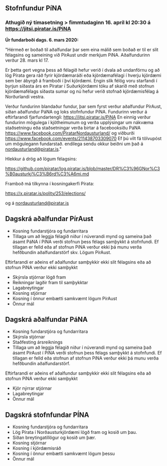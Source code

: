 ## Stofnfundur PíNA

### Athugið ný tímasetning > fimmtudaginn 16. apríl kl 20:30 á https://jitsi.piratar.is/PiNA


**Úr fundarboði dags. 6. mars 2020:** 

"Hérmeð er boðað til aðalfundar þar sem eina málið sem boðað er til er slit félagsins og sameining við PírAust undir merkjum PíNA.
Aðalfundurinn verður 28. mars kl 17.

Er þetta gert vegna þess að félagið hefur verið í dvala að undanförnu og að lög Pírata gera ráð fyrir kjördæmaráði eða kjördæmafélagi í hverju kjördæmi sem ber ábyrgð á framboði í því kjördæmi. Engin slík félög voru starfandi í byrjun síðasta árs en Píratar í Suðurkjördæmi tóku af skarið með stofnun kjördæmafélags síðasta sumar og nú hefur verið stofnað kjördæmisfélag á Norðurlandi vestra.

Verður fundurinn blandaður fundur, þar sem fyrst verður aðalfundur PírAust, síðan aðalfundur PáNA og loks stofnfundur PíNA.
Fundurinn verður á eftirfarandi fjarfundartengli: https://jitsi.piratar.is/PiNA
En einnig verður fundurinn mögulega í kjötheimunum og verða upplýsingar um nákvæma staðsetningu eða staðsetningar verða birtar á facebooksíðu PáNA https://www.facebook.com/PiratarNordausturland/
og viðburði https://www.facebook.com/events/211438703309070
Ef þú vilt fá tölvupóst um mögulegann fundarstað. endilega sendu okkur beiðni um það á nordausturland@piratar.is."

Hlekkur á drög að lögum félagsins:

https://github.com/piratar/log.piratar.is/blob/master/DR%C3%96GNor%C3%B0austurkj%C3%B6rd%C3%A6mi.md

Framboð má tilkynna í kosningakerfi Pírata:

https://x.piratar.is/polity/253/elections/

og á nordausturland@piratar.is



## Dagskrá aðalfundar PírAust

* Kosning fundarstjóra og fundarritara
* Tillaga um að leggja félagið niður í núverandi mynd og sameina það ásamt PáNA í PíNA verði stofnun þess félags samþykkt á stofnfundi. Ef tillagan er felld eða af stofnun PíNA verður ekki þá munu verða hefðbundin aðalfundarstörf skv. Lögum PírAust.

Eftirfarandi er aðeins ef aðalfundur samþykkir ekki slit félagsins eða að stofnun PíNA verður ekki samþykkt
* Skýrsla stjórnar lögð fram
* Reikningar lagðir fram til samþykktar
* Lagabreytingar
* Kosning stjórnar
* Kosning í önnur embætti samkvæmt lögum PírAust
* Önnur mál

 ## Dagskrá aðalfundar PáNA
 * Kosning fundarstjóra og fundarritara
 * Skýrsla stjórnar
 * Staðfesting ársreiknings
 * Tillaga um að leggja félagið niður í núverandi mynd og sameina það
 ásamt PírAust í PíNA verði stofnun þess félags samþykkt á stofnfundi.
 Ef tillagan er felld eða stofnun af stofnun PíNA verður ekki þá munu verða
 hefðbundin aðalfundarstörf.
 
 Eftirfarandi er aðeins ef aðalfundur samþykkir ekki slit félagsins eða að stofnun PíNA verður ekki samþykkt

 * Kjör nýrrar stjórnar
 * Lagabreytingar
 * Önnur mál

 ## Dagskrá stofnfundar PÍNA
 
 * Kosning fundarstjóra og fundarritara
 * Lög Pírata í Norðausturkjördæmi lögð fram og kosið um þau.
 * Síðan breytingatillögur og kosið um þær.
 * Kosning stjórnar
 * Kosning í kjördæmisráð
 * Kosning í önnur embætti samkvæmt lögum þessu
 * Önnur mál
